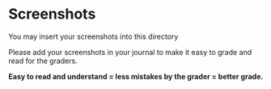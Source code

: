 # Screenshots 

You may insert your screenshots into this directory

Please add your screenshots in your journal to make it easy to grade and read for the graders. 

**Easy to read and understand = less mistakes by the grader = better grade.**
